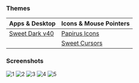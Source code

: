 ### Themes

| Apps & Desktop                                         | Icons & Mouse Pointers                                 |
| ------------------------------------------------------ | :----------------------------------------------------- |
| [Sweet Dark v40](https://www.gnome-look.org/p/1253385) | [Papirus Icons](https://www.gnome-look.org/p/1166289/) |
|                                                        | [Sweet Cursors](https://www.gnome-look.org/p/1393084)  |

### Screenshots
![1](https://github.com/DrShahinstein/dotfiles/assets/81323808/0925a6cb-f992-4e11-81e4-2c1398af8e84)
![2](https://github.com/DrShahinstein/dotfiles/assets/81323808/331ac41c-db73-4f48-a06c-9da865039c84)
![3](https://github.com/DrShahinstein/dotfiles/assets/81323808/89f06c99-2502-4d86-9ea3-ca2182b27af2)
![4](https://github.com/DrShahinstein/dotfiles/assets/81323808/e2e7b4b0-4ad7-4a6c-9b42-1c88f0b5ecfe)
![5](https://github.com/DrShahinstein/dotfiles/assets/81323808/663825ad-5867-41d9-affb-45428c0a28b5)
